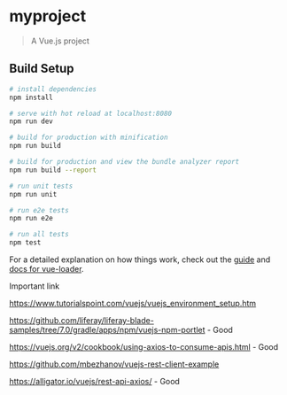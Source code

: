 # myproject

> A Vue.js project

## Build Setup

``` bash
# install dependencies
npm install

# serve with hot reload at localhost:8080
npm run dev

# build for production with minification
npm run build

# build for production and view the bundle analyzer report
npm run build --report

# run unit tests
npm run unit

# run e2e tests
npm run e2e

# run all tests
npm test
```

For a detailed explanation on how things work, check out the [guide](http://vuejs-templates.github.io/webpack/) and [docs for vue-loader](http://vuejs.github.io/vue-loader).

Important link

https://www.tutorialspoint.com/vuejs/vuejs_environment_setup.htm


https://github.com/liferay/liferay-blade-samples/tree/7.0/gradle/apps/npm/vuejs-npm-portlet - Good

https://vuejs.org/v2/cookbook/using-axios-to-consume-apis.html - Good

https://github.com/mbezhanov/vuejs-rest-client-example

https://alligator.io/vuejs/rest-api-axios/ - Good
